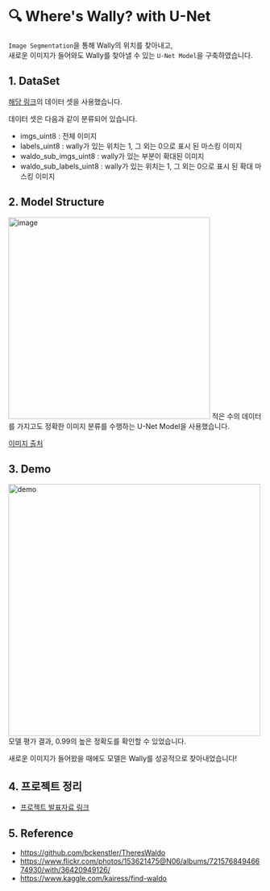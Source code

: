 # 🔍 Where's Wally? with U-Net
`Image Segmentation`을 통해 Wally의 위치를 찾아내고,  
새로운 이미지가 들어와도 Wally를 찾아낼 수 있는 `U-Net Model`을 구축하였습니다.

## 1. DataSet
[해당 링크](https://www.kaggle.com/kairess/find-waldo)의 데이터 셋을 사용했습니다.  

데이터 셋은 다음과 같이 분류되어 있습니다.
* imgs_uint8 : 전체 이미지
* labels_uint8 : wally가 있는 위치는 1, 그 외는 0으로 표시 된 마스킹 이미지
* waldo_sub_imgs_uint8 : wally가 있는 부분이 확대된 이미지
* waldo_sub_labels_uint8 : wally가 있는 위치는 1, 그 외는 0으로 표시 된 확대 마스킹 이미지

## 2. Model Structure
<img width="400" alt="image" src="https://user-images.githubusercontent.com/75603262/124211042-6df65600-db27-11eb-9dcb-11dc8cd0aac1.png">  
적은 수의 데이터를 가지고도 정확한 이미지 분류를 수행하는 U-Net Model을 사용했습니다.  

[이미지 출처](https://medium.com/@msmapark2/u-net-%EB%85%BC%EB%AC%B8-%EB%A6%AC%EB%B7%B0-u-net-convolutional-networks-for-biomedical-image-segmentation-456d6901b28a)

## 3. Demo
<img width="500" alt="demo" src="https://user-images.githubusercontent.com/75603262/124211573-4b187180-db28-11eb-9e7e-14ad13cc475b.png">
모델 평가 결과, 0.99의 높은 정확도를 확인할 수 있었습니다.  

새로운 이미지가 들어왔을 때에도 모델은 Wally를 성공적으로 찾아내었습니다!

## 4. 프로젝트 정리
- [프로젝트 발표자료 링크](https://github.com/hyewonsonn/Project4_where-s_wally/blob/main/AI_02_%E1%84%89%E1%85%A9%E1%86%AB%E1%84%92%E1%85%A8%E1%84%8B%E1%85%AF%E1%86%AB_Section4(%E1%84%89%E1%85%AE%E1%84%8C%E1%85%A5%E1%86%BC).pdf)

## 5. Reference
* https://github.com/bckenstler/TheresWaldo
* https://www.flickr.com/photos/153621475@N06/albums/72157684946674930/with/36420949126/
* https://www.kaggle.com/kairess/find-waldo
